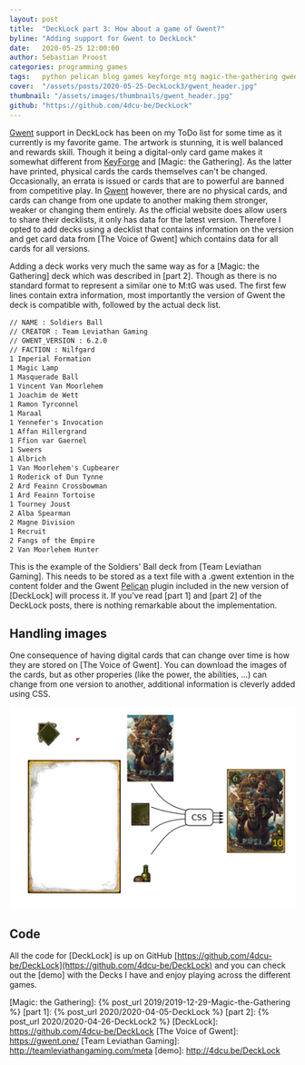 ```yaml
---
layout: post
title:  "DeckLock part 3: How about a game of Gwent?"
byline: "Adding support for Gwent to DeckLock"
date:   2020-05-25 12:00:00
author: Sebastian Proost
categories: programming games
tags:	python pelican blog games keyforge mtg magic-the-gathering gwent decklock
cover:  "/assets/posts/2020-05-25-DeckLock3/gwent_header.jpg"
thumbnail: "/assets/images/thumbnails/gwent_header.jpg"
github: "https://github.com/4dcu-be/DeckLock"
---
```


[Gwent] support in DeckLock has been on my ToDo list for some time as it currently is my favorite game. The 
artwork is stunning, it is well balanced and rewards skill. Though it being a digital-only card game makes it 
somewhat different from [KeyForge] and [Magic: the Gathering]. As the latter have printed, physical cards the
cards themselves can't be changed. Occasionally, an errata is issued or cards that are to powerful are banned 
from competitive play. In [Gwent] however, there are no physical cards, and cards can change from one update
to another making them stronger, weaker or changing them entirely. As the official website does allow users
to share their decklists, it only has data for the latest version. Therefore I opted to add decks using a
decklist that contains information on the version and get card data from [The Voice of Gwent] which contains
data for all cards for all versions. 

Adding a deck works very much the same way as for a [Magic: the Gathering] deck which was described in [part 2].
Though as there is no standard format to represent a similar one to M:tG was used. The first few lines contain
extra information, most importantly the version of Gwent the deck is compatible with, followed by the actual 
deck list. 

```text
// NAME : Soldiers Ball
// CREATOR : Team Leviathan Gaming
// GWENT_VERSION : 6.2.0
// FACTION : Nilfgard
1 Imperial Formation
1 Magic Lamp
1 Masquerade Ball
1 Vincent Van Moorlehem
1 Joachim de Wett
1 Ramon Tyrconnel
1 Maraal
1 Yennefer's Invocation
1 Affan Hillergrand
1 Ffion var Gaernel
1 Sweers
1 Albrich
1 Van Moorlehem's Cupbearer
1 Roderick of Dun Tynne
2 Ard Feainn Crossbowman
1 Ard Feainn Tortoise
1 Tourney Joust
2 Alba Spearman
2 Magne Division
1 Recruit
2 Fangs of the Empire
2 Van Moorlehem Hunter
```

This is the example of the Soldiers' Ball deck from [Team Leviathan Gaming]. This needs to be stored as a text file
with a .gwent extention in the content folder and the Gwent [Pelican] plugin included in the new version of [DeckLock]
will process it. If you've read [part 1] and [part 2] of the DeckLock posts, there is nothing remarkable about
the implementation. 

## Handling images

One consequence of having digital cards that can change over time is how they are stored on [The Voice of Gwent]. You
can download the images of the cards, but as other properies (like the power, the abilities, ...) can change from one
version to another, additional information is cleverly added using CSS. 

![The Voice of Gwent cleverly combines parts with CSS](/assets/posts/2020-05-25-DeckLock3/card-composition.jpg)

## Code

All the code for [DeckLock] is up on GitHub [https://github.com/4dcu-be/DeckLock](https://github.com/4dcu-be/DeckLock)
and you can check out the [demo] with the Decks I have and enjoy playing across the different games.


[KeyForge]: https://www.keyforgegame.com/
[Gwent]: https://www.playgwent.com/en
[Pelican]: https://blog.getpelican.com/
[Magic: the Gathering]: {% post_url 2019/2019-12-29-Magic-the-Gathering %}
[part 1]: {% post_url 2020/2020-04-05-DeckLock %}
[part 2]: {% post_url 2020/2020-04-26-DeckLock2 %}
[DeckLock]: https://github.com/4dcu-be/DeckLock
[The Voice of Gwent]: https://gwent.one/
[Team Leviathan Gaming]: http://teamleviathangaming.com/meta
[demo]: http://4dcu.be/DeckLock
